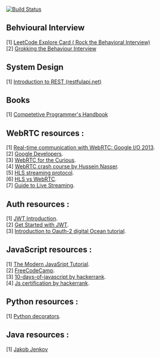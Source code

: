 [![Build Status](https://travis-ci.org/vivekm92/Notes.svg?branch=master)](https://travis-ci.org/vivekm92/Notes)

## Behvioural Interview

[1] <a href="https://leetcode.com/explore/interview/card/leapai/">LeetCode Explore Card ( Rock the Behavioral Interview)</a>     
[2] <a href="https://www.educative.io/courses/grokking-the-behavioral-interview">Grokking the Behaviour Interview</a>     



## System Design

[1] <a href="https://restfulapi.net/"> Introduction to REST (restfulapi.net)</a>     



## Books

[1] <a href="https://cses.fi/book/book.pdf"> Competetive Programmer's Handbook</a>  


## WebRTC resources : 

[1] <a href="https://www.youtube.com/watch?v=p2HzZkd2A40">Real-time communication with WebRTC: Google I/O 2013</a>.      
[2] <a href="https://webrtc.org/">Google Developers</a>.    
[3] <a href="https://webrtcforthecurious.com/">WebRTC for the Curious</a>.          
[4] <a href="https://www.youtube.com/watch?v=FExZvpVvYxA">WebRTC crash course by Hussein Nasser</a>.       
[5] <a href="https://www.dacast.com/blog/hls-streaming-protocol/">HLS streaming protocol</a>.   
[6] <a href="https://www.wowza.com/blog/low-latency-hls-vs-webrtc">HLS vs WebRTC</a>.     
[7] <a href="https://www.wowza.com/blog/complete-guide-to-live-streaming">Guide to Live Streaming</a>.     


## Auth resources :

[1] <a href="https://jwt.io/introduction">JWT Introduction</a>.  
[2] <a href="https://auth0.com/learn/json-web-tokens/">Get Started with JWT</a>.   
[3] <a href="https://www.digitalocean.com/community/tutorials/an-introduction-to-oauth-2"> Introduction to Oauth-2 digital Ocean tutorial</a>.   

## JavaScript resources :

[1] <a href="https://javascript.info/"> The Modern JavaSript Tutorial</a>.   
[2] <a href="https://www.freecodecamp.org/learn">FreeCodeCamp</a>.   
[3] <a href="https://www.hackerrank.com/domains/tutorials/10-days-of-javascript">10-days-of-javascript by hackerrank</a>.   
[4] <a href="https://www.hackerrank.com/skills-verification/javascript_basic">Js certification by hackerrank</a>.   

## Python resources :

[1] <a href="http://simeonfranklin.com/blog/2012/jul/1/python-decorators-in-12-steps/">Python decorators</a>.  


## Java resources :

[1] <a href="http://tutorials.jenkov.com/">Jakob Jenkov</a>            
